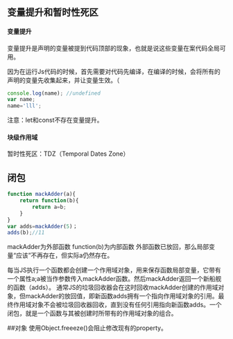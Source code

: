 ## 变量提升和暂时性死区
#### 变量提升

变量提升是声明的变量被提到代码顶部的现象，也就是说这些变量在案代码全局可用。

因为在运行Js代码的时候，首先需要对代码先编译，在编译的时候，会将所有的声明的变量先收集起来，并让变量生效。（

````javascript
console.log(name); //undefined
var name;
name='lll';
````
注意：let和const不存在变量提升。

#### 块级作用域

暂时性死区：TDZ（Temporal Dates Zone）


## 闭包

````javascript
function mackAdder(a){
    return function(b){
        return a=b;
    }
}
var adds=mackAdder(5)；
adds(b);//11
````
mackAdder为外部函数
function(b)为内部函数
外部函数已放回，那么局部变量“应该”不再存在，但实际a仍然存在。

每当JS执行一个函数都会创建一个作用域对象，用来保存函数局部变量，它带有一个属性a;a被当作参数传入mackAdder函数。然后mackAdder返回一个新船舰的函数（adds）。
通常JS的垃圾回收器会在这时回收mackAdder创建的作用域对象，但mackAdder的放回值，即新函数adds拥有一个指向作用域对象的引用。最终作用域对象不会被垃圾回收器回收，直到没有任何引用指向新函数adds。一个闭包，就是一个函数与其被创建时所带有的作用域对象的组合。

##对象
使用Object.freeeze()会阻止修改现有的property。
